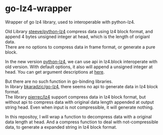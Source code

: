 # go-lz4-wrapper
Wrapper of go lz4 library, used to interoperable with python-lz4.

Old Library [steeve/python-lz4](https://github.com/steeve/python-lz4) compress data using lz4 block format, and append 4 bytes unsigned integer at head, which is the length of origianl data.  
There are no options to compress data in frame format, or generate a pure block.

In the new version [python-lz4](https://github.com/python-lz4/python-lz4), we can use api in lz4.block interoperate with old version. With default options, it also will append a unsigned integer at head. You can get argument descriptions at [here](https://python-lz4.readthedocs.io/en/stable/lz4.block.html#lz4.block.compress).

But there are no such function in go-binding libraries.  
In library [bkaradzic/go-lz4](https://github.com/bkaradzic/go-lz4), there seems no api to generate data in lz4 block format.  
The library [pierrec/lz4](https://github.com/pierrec/lz4) support compress data in lz4 block format, but without api to compress data with original data length appended at output string head. Even when input is not compressible, it will generate nothing.

In this repositoy, I will wrap a function to decompress data with a original data length at head. And a compress function to deal with not-compressible data, to generate a expanded string in lz4 block format.